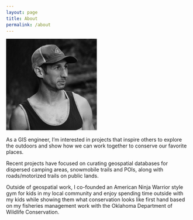 ```yaml
---
layout: page
title: About
permalink: /about
---
```


<img src="/assets/img/profile_small.png" height="250">

As a GIS engineer, I’m interested in projects that inspire others to explore the outdoors and show how we can work together to conserve our favorite places.

Recent projects have focused on curating geospatial databases for dispersed camping areas, snowmobile trails and POIs, along with roads/motorized trails on public lands.

Outside of geospatial work, I co-founded an American Ninja Warrior style gym for kids in my local community and enjoy spending time outside with my kids while showing them what conservation looks like first hand based on my fisheries management work with the Oklahoma Department of Wildlife Conservation.
